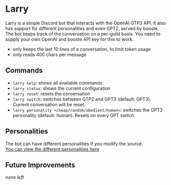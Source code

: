 # Larry

Larry is a simple Discord bot that interacts with the OpenAI GTP3 API. It also has support for different personalities
and even GPT2, served by booste. The bot keeps track of the conversation on a per-guild basis. You need to supply your
own OpenAI and booste API key for this to work.

- only keeps the last 10 lines of a conversation, to limit token usage
- only reads 400 chars per message

## Commands

- `larry help`: shows all available commands
- `larry status`: shows the current configuration
- `larry reset`: resets the conversation
- `larry switch`: switches between GTP2 and GPT3 (default: GPT3). Current conversation will be reset.
- `larry personality <cheap/random/obedient/human>`: switches the GPT3 personality (default: human). Resets on every GPT
  switch.

## Personalities

The bot can have different personalities if you modify the source.  
[You can view the different personalities here](./src/GPT3/Personalities.js)

## Future Improvements

_none left_